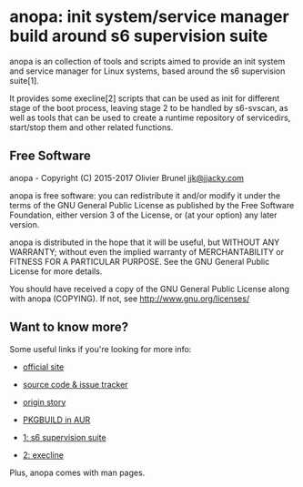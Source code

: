 
# anopa: init system/service manager build around s6 supervision suite

anopa is an collection of tools and scripts aimed to provide an init system and
service manager for Linux systems, based around the s6 supervision suite[1].

It provides some execline[2] scripts that can be used as init for different
stage of the boot process, leaving stage 2 to be handled by s6-svscan, as well
as tools that can be used to create a runtime repository of servicedirs,
start/stop them and other related functions.

## Free Software

anopa - Copyright (C) 2015-2017 Olivier Brunel <jjk@jjacky.com>

anopa is free software: you can redistribute it and/or modify it under the
terms of the GNU General Public License as published by the Free Software
Foundation, either version 3 of the License, or (at your option) any later
version.

anopa is distributed in the hope that it will be useful, but WITHOUT ANY
WARRANTY; without even the implied warranty of MERCHANTABILITY or FITNESS FOR A
PARTICULAR PURPOSE.
See the GNU General Public License for more details.

You should have received a copy of the GNU General Public License along with
anopa (COPYING). If not, see http://www.gnu.org/licenses/

## Want to know more?

Some useful links if you're looking for more info:

- [official site](https://jjacky.com/anopa "anopa @ jjacky.com")

- [source code & issue tracker](https://github.com/jjk-jacky/anopa "anopa @ GitHub.com")

- [origin story](https://jjacky.com/2015-04-10-has-arch-lost-its-way "Has Arch lost its Way? @ jjacky.com")

- [PKGBUILD in AUR](https://aur.archlinux.org/packages/anopa "AUR: anopa")

- [1: s6 supervision suite](http://skarnet.org/software/s6/ "s6 @ skarnet.org")

- [2: execline](http://skarnet.org/software/execline/ "execline @ skarnet.org")

Plus, anopa comes with man pages.
